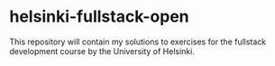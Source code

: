 # helsinki-fullstack-open
This repository will contain my solutions to exercises for the fullstack development course by the University of Helsinki.
